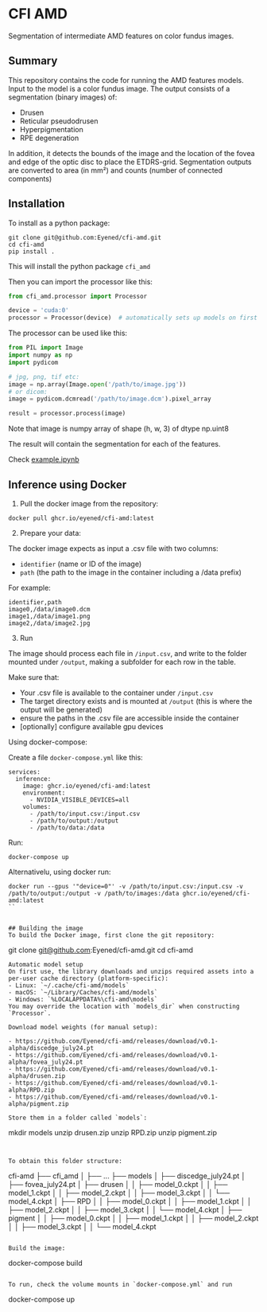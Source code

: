 # CFI AMD

Segmentation of intermediate AMD features on color fundus images.

## Summary

This repository contains the code for running the AMD features models.
Input to the model is a color fundus image.
The output consists of a segmentation (binary images) of:
 - Drusen
 - Reticular pseudodrusen
 - Hyperpigmentation
 - RPE degeneration

In addition, it detects the bounds of the image and the location of the fovea and edge of the optic disc to place the ETDRS-grid.
Segmentation outputs are converted to area (in mm²) and counts (number of connected components)

## Installation
To install as a python package:
```
git clone git@github.com:Eyened/cfi-amd.git
cd cfi-amd
pip install .
```
This will install the python package `cfi_amd`

Then you can import the processor like this:
```python
from cfi_amd.processor import Processor

device = 'cuda:0'
processor = Processor(device)  # automatically sets up models on first run
```

The processor can be used like this:
```python
from PIL import Image
import numpy as np
import pydicom

# jpg, png, tif etc:
image = np.array(Image.open('/path/to/image.jpg'))
# or dicom:
image = pydicom.dcmread('/path/to/image.dcm').pixel_array

result = processor.process(image)
```
Note that image is numpy array of shape (h, w, 3) of dtype np.uint8

The result will contain the segmentation for each of the features.

Check [example.ipynb](example.ipynb)

## Inference using Docker

1. Pull the docker image from the repository:
```
docker pull ghcr.io/eyened/cfi-amd:latest
```

2. Prepare your data:

The docker image expects as input a .csv file with two columns:
- `identifier` (name or ID of the image)
- `path` (the path to the image in the container including a /data prefix)

For example:
```
identifier,path
image0,/data/image0.dcm
image1,/data/image1.png
image2,/data/image2.jpg
```
3. Run

The image should process each file in `/input.csv`, and write to the folder mounted under `/output`, making a subfolder for each row in the table.

Make sure that:
- Your .csv file is available to the container under `/input.csv`
- The target directory exists and is mounted at `/output` (this is where the output will be generated)
- ensure the paths in the .csv file are accessible inside the container
- [optionally] configure available gpu devices

Using docker-compose:

Create a file `docker-compose.yml` like this:
```
services:
  inference:
    image: ghcr.io/eyened/cfi-amd:latest
    environment:
      - NVIDIA_VISIBLE_DEVICES=all
    volumes:
      - /path/to/input.csv:/input.csv
      - /path/to/output:/output
      - /path/to/data:/data
```
Run:
```
docker-compose up
```

Alternativelu, using docker run:
```
docker run --gpus '"device=0"' -v /path/to/input.csv:/input.csv -v /path/to/output:/output -v /path/to/images:/data ghcr.io/eyened/cfi-amd:latest
``


## Building the image
To build the Docker image, first clone the git repository:
```
git clone git@github.com:Eyened/cfi-amd.git
cd cfi-amd
```
Automatic model setup
On first use, the library downloads and unzips required assets into a per-user cache directory (platform-specific):
- Linux: `~/.cache/cfi-amd/models`
- macOS: `~/Library/Caches/cfi-amd/models`
- Windows: `%LOCALAPPDATA%\cfi-amd\models`
You may override the location with `models_dir` when constructing `Processor`.

Download model weights (for manual setup):

- https://github.com/Eyened/cfi-amd/releases/download/v0.1-alpha/discedge_july24.pt
- https://github.com/Eyened/cfi-amd/releases/download/v0.1-alpha/fovea_july24.pt
- https://github.com/Eyened/cfi-amd/releases/download/v0.1-alpha/drusen.zip
- https://github.com/Eyened/cfi-amd/releases/download/v0.1-alpha/RPD.zip
- https://github.com/Eyened/cfi-amd/releases/download/v0.1-alpha/pigment.zip

Store them in a folder called `models`:
```
mkdir models
unzip drusen.zip
unzip RPD.zip
unzip pigment.zip
```


To obtain this folder structure:
```
cfi-amd
├── cfi_amd
│   ├── ...
├── models
│   ├── discedge_july24.pt
│   ├── fovea_july24.pt
│   ├── drusen
│   │   ├── model_0.ckpt
│   │   ├── model_1.ckpt
│   │   ├── model_2.ckpt
│   │   ├── model_3.ckpt
│   │   └── model_4.ckpt
│   ├── RPD
│   │   ├── model_0.ckpt
│   │   ├── model_1.ckpt
│   │   ├── model_2.ckpt
│   │   ├── model_3.ckpt
│   │   └── model_4.ckpt
│   ├── pigment
│   │   ├── model_0.ckpt
│   │   ├── model_1.ckpt
│   │   ├── model_2.ckpt
│   │   ├── model_3.ckpt
│   │   └── model_4.ckpt
```

Build the image:
```
docker-compose build
```

To run, check the volume mounts in `docker-compose.yml` and run
```
docker-compose up
```
